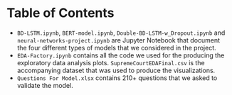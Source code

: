 # Table of Contents
- `BD-LSTM.ipynb`, `BERT-model.ipynb`, `Double-BD-LSTM-w_Dropout.ipynb` and `neural-networks-project.ipynb` are Jupyter Notebook that document the four different types of models that we considered in the project.
- `EDA-Factory.ipynb` contains all the code we used for the producing the exploratory data analysis plots. `SupremeCourtEDAFinal.csv` is the accompanying dataset that was used to produce the visualizations.
- `Questions For Model.xlsx` contains 210+ questions that we asked to validate the model.
